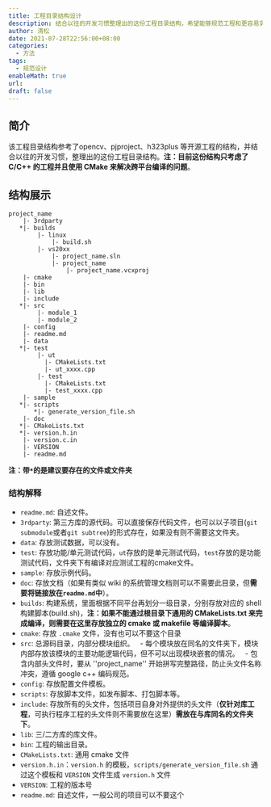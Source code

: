 ```yaml
---
title: 工程目录结构设计
description: 结合以往的开发习惯整理出的这份工程目录结构，希望能够规范工程和更容易实现自动化功能
author: 清松
date: 2021-07-28T22:56:00+08:00
categories:
  - 方法
tags:
  - 规范设计
enableMath: true
url: 
draft: false
---
```

## 简介 
该工程目录结构参考了opencv、pjproject、h323plus 等开源工程的结构，并结合以往的开发习惯，整理出的这份工程目录结构。**注：目前这份结构只考虑了 C/C++ 的工程并且使用 CMake 来解决跨平台编译的问题**。

## 结构展示
```
project_name
    |- 3rdparty
   *|- builds
	    |- linux
		    |- build.sh
		|- vs20xx
			|- project_name.sln
			|- project_name
				|- project_name.vcxproj
    |- cmake
    |- bin
    |- lib
    |- include
   *|- src
        |- module_1
        |- module_2
    |- config
    |- readme.md
    |- data
   *|- test
        |- ut
          |- CMakeLists.txt
          |- ut_xxxx.cpp
        |- test
          |- CMakeLists.txt
          |- test_xxxx.cpp
    |- sample
   *|- scripts
	   *|- generate_version_file.sh
    |- doc
   *|- CMakeLists.txt
   *|- version.h.in
    |- version.c.in
    |- VERSION
    |- readme.md
```
**注：带`*`的是建议要存在的文件或文件夹**
### 结构解释
- `readme.md`: 自述文件。
- `3rdparty`: 第三方库的源代码。可以直接保存代码文件，也可以以子项目(`git submodule`或者`git subtree`)的形式存在，如果没有则不需要这文件夹。
- `data`: 存放测试数据，可以没有。
- `test`: 存放功能/单元测试代码，`ut`存放的是单元测试代码，`test`存放的是功能测试代码，文件夹下有编译对应测试工程的cmake文件。
- `sample`: 存放示例代码。
- `doc`: 存放文档（如果有类似 wiki 的系统管理文档则可以不需要此目录，但**需要将链接放在`readme.md`中**）。
- `builds`: 构建系统，里面根据不同平台再划分一级目录，分别存放对应的 shell 构建脚本(build.sh)，**注：如果不能通过根目录下通用的 CMakeLists.txt 来完成编译，则需要在这里存放独立的 cmake 或 makefile 等编译脚本**。
- `cmake`: 存放 `.cmake` 文件，没有也可以不要这个目录
- `src`: 总源码目录，内部分模块组织。
  - 每个模块放在同名的文件夹下，模块内部存放该模块的主要功能逻辑代码，但不可以出现模块嵌套的情况。
  - 包含内部头文件时，要从 ''project_name'' 开始拼写完整路径，防止头文件名称冲突，遵循 google c++ 编码规范。
- `config`: 存放配置文件模板。
- `scripts`: 存放脚本文件，如发布脚本、打包脚本等。
- `include`: 存放所有的头文件，包括项目自身对外提供的头文件（**仅针对库工程**，可执行程序工程的头文件则不需要放在这里）**需放在与库同名的文件夹下**。
- `lib`: 三/二方库的库文件。
- `bin`: 工程的输出目录。
- `CMakeLists.txt`: 通用 cmake 文件
- `version.h.in`：`version.h` 的模板，`scripts/generate_version_file.sh` 通过这个模板和 `VERSION` 文件生成 `version.h` 文件
- `VERSION`: 工程的版本号
- `readme.md`: 自述文件，一般公司的项目可以不要这个